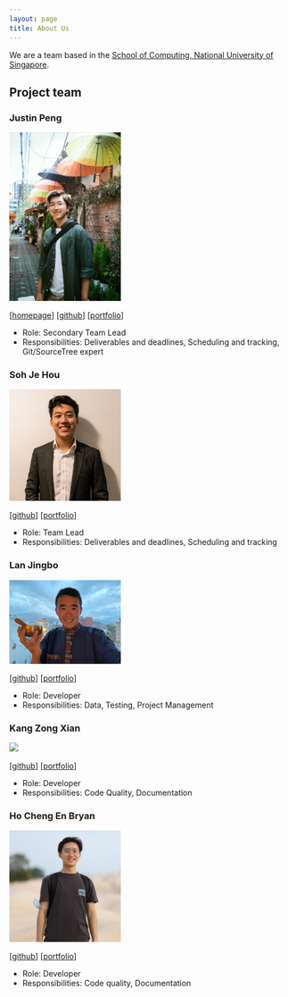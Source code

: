 ```yaml
---
layout: page
title: About Us
---
```


We are a team based in the [School of Computing, National University of Singapore](http://www.comp.nus.edu.sg).

## Project team

### Justin Peng

<img src="images/justinpeng.png" width="200px">

[[homepage](https://justinpeng.vercel.app)]
[[github](https://github.com/JustinPeng13)]
[[portfolio](team/justinpeng13.md)]

* Role: Secondary Team Lead
* Responsibilities: Deliverables and deadlines, Scheduling and tracking, Git/SourceTree expert

### Soh Je Hou

<img src="images/jehousoh.png" width="200px">

[[github](http://github.com/jehousoh)]
[[portfolio](team/jehousoh.md)]

* Role: Team Lead
* Responsibilities: Deliverables and deadlines, Scheduling and tracking

### Lan Jingbo

<img src="images/Lan-Jingbo.png" width="200px">

[[github](http://github.com/Lan-Jingbo)] [[portfolio](team/lanjingbo.md)]

* Role: Developer
* Responsibilities: Data, Testing, Project Management

### Kang Zong Xian

<img src="images/kangzongxian.png" width="200px">

[[github](http://github.com/kangzongxian)]
[[portfolio](team/kangzongxian.md)]

* Role: Developer
* Responsibilities: Code Quality, Documentation

### Ho Cheng En Bryan

<img src="images/bryanhce.png" width="200px">

[[github](http://github.com/bryanhce)]
[[portfolio](team/bryanhce.md)]

* Role: Developer
* Responsibilities: Code quality, Documentation
